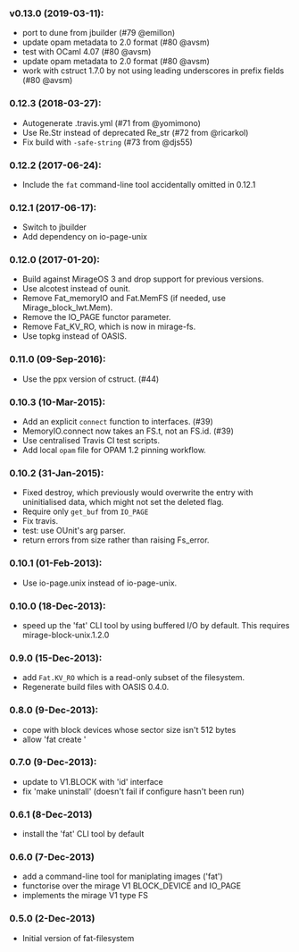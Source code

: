 ### v0.13.0 (2019-03-11):
- port to dune from jbuilder (#79 @emillon)
- update opam metadata to 2.0 format (#80 @avsm)
- test with OCaml 4.07 (#80 @avsm)
- update opam metadata to 2.0 format (#80 @avsm)
- work with cstruct 1.7.0 by not using leading underscores
  in prefix fields (#80 @avsm)

### 0.12.3 (2018-03-27):

* Autogenerate .travis.yml (#71 from @yomimono)
* Use Re.Str instead of deprecated Re_str (#72 from @ricarkol)
* Fix build with `-safe-string` (#73 from @djs55)

### 0.12.2 (2017-06-24):

* Include the `fat` command-line tool accidentally omitted in 0.12.1

### 0.12.1 (2017-06-17):

* Switch to jbuilder
* Add dependency on io-page-unix

### 0.12.0 (2017-01-20):

* Build against MirageOS 3 and drop support for previous versions.
* Use alcotest instead of ounit.
* Remove Fat_memoryIO and Fat.MemFS (if needed, use Mirage_block_lwt.Mem).
* Remove the IO_PAGE functor parameter.
* Remove Fat_KV_RO, which is now in mirage-fs.
* Use topkg instead of OASIS.

### 0.11.0 (09-Sep-2016):

* Use the ppx version of cstruct. (#44)

### 0.10.3 (10-Mar-2015):

* Add an explicit `connect` function to interfaces. (#39)
* MemoryIO.connect now takes an FS.t, not an FS.id. (#39)
* Use centralised Travis CI test scripts.
* Add local `opam` file for OPAM 1.2 pinning workflow.

### 0.10.2 (31-Jan-2015):

* Fixed destroy, which previously would overwrite the entry with
  uninitialised data, which might not set the deleted flag.
* Require only `get_buf` from `IO_PAGE`
* Fix travis.
* test: use OUnit's arg parser.
* return errors from size rather than raising Fs_error.

### 0.10.1 (01-Feb-2013):

* Use io-page.unix instead of io-page-unix.

### 0.10.0 (18-Dec-2013):

* speed up the 'fat' CLI tool by using buffered I/O by default.
  This requires mirage-block-unix.1.2.0

### 0.9.0 (15-Dec-2013):

* add `Fat.KV_RO` which is a read-only subset of the filesystem.
* Regenerate build files with OASIS 0.4.0.

### 0.8.0 (9-Dec-2013):

* cope with block devices whose sector size isn't 512 bytes
* allow 'fat create <filename>'

### 0.7.0 (9-Dec-2013):

* update to V1.BLOCK with 'id' interface
* fix 'make uninstall' (doesn't fail if configure hasn't
  been run)

### 0.6.1 (8-Dec-2013)

* install the 'fat' CLI tool by default

### 0.6.0 (7-Dec-2013)

* add a command-line tool for maniplating images ('fat')
* functorise over the mirage V1 BLOCK_DEVICE and IO_PAGE
* implements the mirage V1 type FS

### 0.5.0 (2-Dec-2013)

* Initial version of fat-filesystem
